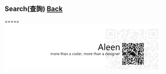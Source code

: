 ## Search(查詢)	[Back](./../Algorithmn%20Menu.md)



=====
<a href="http://aleen42.github.io/" target="_blank" ><img src="./../../../pic/tail.gif"></a>
